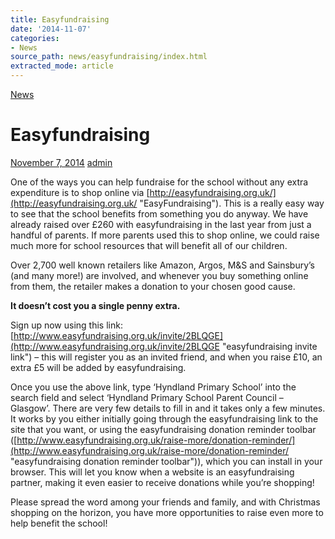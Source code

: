 ```yaml
---
title: Easyfundraising
date: '2014-11-07'
categories:
- News
source_path: news/easyfundraising/index.html
extracted_mode: article
---
```

[News](/news/)

# Easyfundraising

[November 7, 2014](/news/easyfundraising/) [admin](author/admin/)

One of the ways you can help fundraise for the school without any extra expenditure is to shop online via [http://easyfundraising.org.uk/](http://easyfundraising.org.uk/ "EasyFundraising"). This is a really easy way to see that the school benefits from something you do anyway. We have already raised over £260 with easyfundraising in the last year from just a handful of parents. If more parents used this to shop online, we could raise much more for school resources that will benefit all of our children.

Over 2,700 well known retailers like Amazon, Argos, M&S and Sainsbury’s (and many more!) are involved, and whenever you buy something online from them, the retailer makes a donation to your chosen good cause.

**It doesn’t cost you a single penny extra.**

Sign up now using this link: [http://www.easyfundraising.org.uk/invite/2BLQGE](http://www.easyfundraising.org.uk/invite/2BLQGE "easyfundraising invite link") – this will register you as an invited friend, and when you raise £10, an extra £5 will be added by easyfundraising.

Once you use the above link, type ‘Hyndland Primary School’ into the search field and select ‘Hyndland Primary School Parent Council – Glasgow’. There are very few details to fill in and it takes only a few minutes. It works by you either initially going through the easyfundraising link to the site that you want, or using the easyfundraising donation reminder toolbar ([http://www.easyfundraising.org.uk/raise-more/donation-reminder/](http://www.easyfundraising.org.uk/raise-more/donation-reminder/ "easyfundraising donation reminder toolbar")), which you can install in your browser. This will let you know when a website is an easyfundraising partner, making it even easier to receive donations while you’re shopping!

Please spread the word among your friends and family, and with Christmas shopping on the horizon, you have more opportunities to raise even more to help benefit the school!
